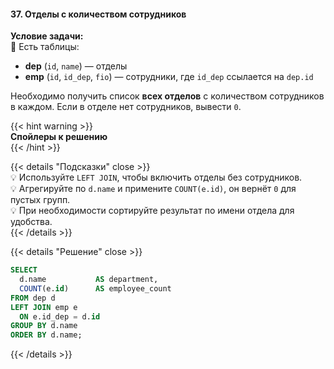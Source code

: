 #### 37. Отделы с количеством сотрудников

**Условие задачи:**  
📌 Есть таблицы:
- **dep** (`id`, `name`) — отделы
- **emp** (`id`, `id_dep`, `fio`) — сотрудники, где `id_dep` ссылается на `dep.id`

Необходимо получить список **всех отделов** с количеством сотрудников в каждом. Если в отделе нет сотрудников, вывести `0`.

{{< hint warning >}}  
**Спойлеры к решению**  
{{< /hint >}}

{{< details "Подсказки" close >}}  
💡 Используйте `LEFT JOIN`, чтобы включить отделы без сотрудников.  
💡 Агрегируйте по `d.name` и примените `COUNT(e.id)`, он вернёт `0` для пустых групп.  
💡 При необходимости сортируйте результат по имени отдела для удобства.  
{{< /details >}}

{{< details "Решение" close >}}
```sql
SELECT
  d.name           AS department,
  COUNT(e.id)      AS employee_count
FROM dep d
LEFT JOIN emp e
  ON e.id_dep = d.id
GROUP BY d.name
ORDER BY d.name;
```

{{< /details >}}